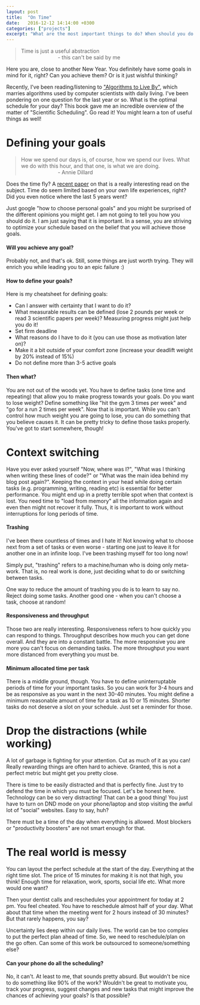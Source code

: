 ```yaml
---
layout: post
title:  "On Time"
date:   2016-12-12 14:14:00 +0300
categories: ["projects"]
excerpt: "What are the most important things to do? When should you do them?"
---
```


> Time is just a useful abstraction <br/>
> &nbsp;&nbsp;&nbsp;&nbsp;&nbsp;&nbsp;&nbsp;&nbsp;&nbsp;&nbsp;&nbsp;&nbsp;&nbsp;&nbsp;&nbsp;&nbsp;&nbsp;&nbsp;&nbsp;&nbsp;&nbsp;&nbsp;&nbsp;&nbsp; - this can't be said by me

Here you are, close to another New Year. You definitely have some goals in mind for it, right? Can you achieve them? Or is it just wishful thinking?

Recently, I've been reading/listening to ["Algorithms to Live By"](http://algorithmstoliveby.com/), which marries algorithms used by computer scientists with daily living. I've been pondering on one question for the last year or so. What is the optimal schedule for your day? This book gave me an incredible overview of the matter of "Scientific Scheduling". Go read it! You might learn a ton of useful things as well!

# Defining your goals

> How we spend our days is, of course, how we spend our lives. What we do with this hour, and that one, is what we are doing. <br/>
> &nbsp;&nbsp;&nbsp;&nbsp;&nbsp;&nbsp;&nbsp;&nbsp;&nbsp;&nbsp;&nbsp;&nbsp;&nbsp;&nbsp;&nbsp;&nbsp;&nbsp;&nbsp;&nbsp;&nbsp;&nbsp;&nbsp;&nbsp;&nbsp; - Annie Dillard

Does the time fly? A [recent paper](http://science.sciencemag.org/content/354/6317/1273) on that is a really interesting read on the subject. Time do seem limited based on your own life experiences, right? Did you even notice where the last 5 years went?

Just google "how to choose personal goals" and you might be surprised of the different opinions you might get. I am not going to tell you how you should do it. I am just saying that it is important. In a sense, you are striving to optimize your schedule based on the belief that you will achieve those goals.

#### Will you achieve any goal? 

Probably not, and that's ok. Still, some things are just worth trying. They will enrich you while leading you to an epic failure :)

#### How to define your goals?

Here is my cheatsheet for defining goals:

* Can I answer with certainty that I want to do it?
* What measurable results can be defined (lose 2 pounds per week or read 3 scientific papers per week)? Measuring progress might just help you do it!
* Set firm deadline
* What reasons do I have to do it (you can use those as motivation later on)?
* Make it a bit outside of your comfort zone (increase your deadlift weight by 20% instead of 15%)
* Do not define more than 3-5 active goals

#### Then what?

You are not out of the woods yet. You have to define tasks (one time and repeating) that allow you to make progress towards your goals. Do you want to lose weight? Define something like "hit the gym 3 times per week" and "go for a run 2 times per week". Now that is important. While you can't control how much weight you are going to lose, you can do something that you believe causes it. It can be pretty tricky to define those tasks properly. You've got to start somewhere, though!

# Context switching

Have you ever asked yourself "Now, where was I?", "What was I thinking when writing these lines of code?" or "What was the main idea behind my blog post again?". Keeping the context in your head while doing certain tasks (e.g. programming, writing, reading etc) is essential for better performance. You might end up in a pretty terrible spot when that context is lost. You need time to "load from memory" all the information again and even then might not recover it fully. Thus, it is important to work without interruptions for long periods of time.

#### Trashing

I've been there countless of times and I hate it! Not knowing what to choose next from a set of tasks or even worse - starting one just to leave it for another one in an infinite loop. I've been trashing myself for too long now!

Simply put, "trashing" refers to a machine/human who is doing only meta-work. That is, no real work is done, just deciding what to do or switching between tasks.

One way to reduce the amount of trashing you do is to learn to say no. Reject doing some tasks. Another good one - when you can't choose a task, choose at random!

#### Responsiveness and throughput

Those two are really interesting. Responsiveness refers to how quickly you can respond to things. Throughput describes how much you can get done overall. And they are into a constant battle. The more responsive you are more you can't focus on demanding tasks. The more throughput you want more distanced from everything you must be.

#### Minimum allocated time per task

There is a middle ground, though. You have to define uninterruptable periods of time for your important tasks. So you can work for 3-4 hours and be as responsive as you want in the next 30-40 minutes. You might define a minimum reasonable amount of time for a task as 10 or 15 minutes. Shorter tasks do not deserve a slot on your schedule. Just set a reminder for those. 

# Drop the distractions (while working)

A lot of garbage is fighting for your attention. Cut as much of it as you can! Really rewarding things are often hard to achieve. Granted, this is not a perfect metric but might get you pretty close.

There is time to be easily distracted and that is perfectly fine. Just try to defend the time in which you must be focused. Let's be honest here. Technology can be so very distracting! That can be a good thing! You just have to turn on DND mode on your phone/laptop and stop visiting the awful lot of "social" websites. Easy to say, huh?

There must be a time of the day when everything is allowed. Most blockers or "productivity boosters" are not smart enough for that.

# The real world is messy

You can layout the perfect schedule at the start of the day. Everything at the right time slot. The price of 15 minutes for making it is not that high, you think! Enough time for relaxation, work, sports, social life etc. What more would one want?

Then your dentist calls and reschedules your appointment for today at 2  pm. You feel cheated. You have to reschedule almost half of your day. What about that time when the meeting went for 2 hours instead of 30 minutes? But that rarely happens, you say?

Uncertainty lies deep within our daily lives. The world can be too complex to put the perfect plan ahead of time. So, we need to reschedule/plan on the go often. Can some of this work be outsourced to someone/something else?

#### Can your phone do all the scheduling?

No, it can't. At least to me, that sounds pretty absurd. But wouldn't be nice to do something like 90% of the work? Wouldn't be great to motivate you, track your progress, suggest changes and new tasks that might improve the chances of achieving your goals? Is that possible?

